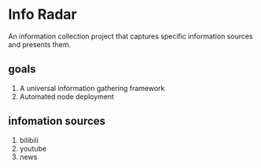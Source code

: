 # Info Radar

An information collection project that captures specific information sources and presents them.

## goals

1. A universal information gathering framework
2. Automated node deployment

## infomation sources

1. bilibili
2. youtube
3. news

